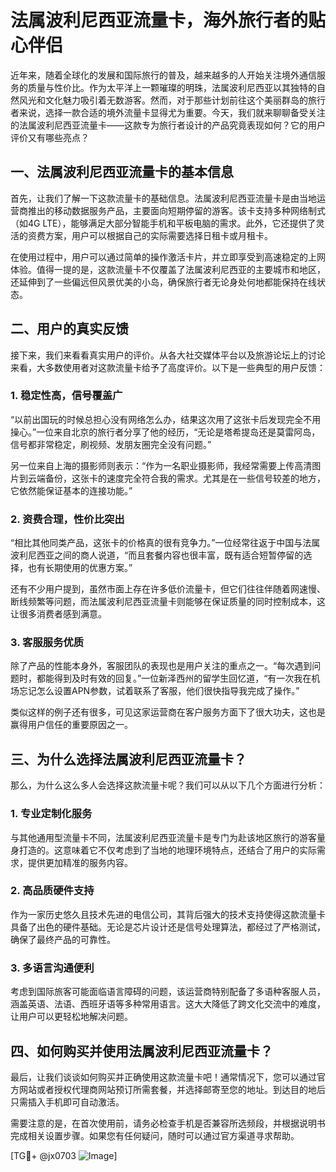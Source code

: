 # 法属波利尼西亚流量卡，海外旅行者的贴心伴侣

近年来，随着全球化的发展和国际旅行的普及，越来越多的人开始关注境外通信服务的质量与性价比。作为太平洋上一颗璀璨的明珠，法属波利尼西亚以其独特的自然风光和文化魅力吸引着无数游客。然而，对于那些计划前往这个美丽群岛的旅行者来说，选择一款合适的境外流量卡显得尤为重要。今天，我们就来聊聊备受关注的法属波利尼西亚流量卡——这款专为旅行者设计的产品究竟表现如何？它的用户评价又有哪些亮点？

## 一、法属波利尼西亚流量卡的基本信息

首先，让我们了解一下这款流量卡的基础信息。法属波利尼西亚流量卡是由当地运营商推出的移动数据服务产品，主要面向短期停留的游客。该卡支持多种网络制式（如4G LTE），能够满足大部分智能手机和平板电脑的需求。此外，它还提供了灵活的资费方案，用户可以根据自己的实际需要选择日租卡或月租卡。

在使用过程中，用户可以通过简单的操作激活卡片，并立即享受到高速稳定的上网体验。值得一提的是，这款流量卡不仅覆盖了法属波利尼西亚的主要城市和地区，还延伸到了一些偏远但风景优美的小岛，确保旅行者无论身处何地都能保持在线状态。

## 二、用户的真实反馈

接下来，我们来看看真实用户的评价。从各大社交媒体平台以及旅游论坛上的讨论来看，大多数使用者对这款流量卡给予了高度评价。以下是一些典型的用户反馈：

### 1. 稳定性高，信号覆盖广

“以前出国玩的时候总担心没有网络怎么办，结果这次用了这张卡后发现完全不用操心。”一位来自北京的旅行者分享了他的经历，“无论是塔希提岛还是莫雷阿岛，信号都非常稳定，刷视频、发朋友圈完全没有问题。”

另一位来自上海的摄影师则表示：“作为一名职业摄影师，我经常需要上传高清图片到云端备份，这张卡的速度完全符合我的需求。尤其是在一些信号较差的地方，它依然能保证基本的连接功能。”

### 2. 资费合理，性价比突出

“相比其他同类产品，这张卡的价格真的很有竞争力。”一位经常往返于中国与法属波利尼西亚之间的商人说道，“而且套餐内容也很丰富，既有适合短暂停留的选择，也有长期使用的优惠方案。”

还有不少用户提到，虽然市面上存在许多低价流量卡，但它们往往伴随着网速慢、断线频繁等问题，而法属波利尼西亚流量卡则能够在保证质量的同时控制成本，这让很多消费者感到满意。

### 3. 客服服务优质

除了产品的性能本身外，客服团队的表现也是用户关注的重点之一。“每次遇到问题时，都能得到及时有效的回复。”一位新泽西州的留学生回忆道，“有一次我在机场忘记怎么设置APN参数，试着联系了客服，他们很快指导我完成了操作。”

类似这样的例子还有很多，可见这家运营商在客户服务方面下了很大功夫，这也是赢得用户信任的重要原因之一。

## 三、为什么选择法属波利尼西亚流量卡？

那么，为什么这么多人会选择这款流量卡呢？我们可以从以下几个方面进行分析：

### 1. 专业定制化服务

与其他通用型流量卡不同，法属波利尼西亚流量卡是专门为赴该地区旅行的游客量身打造的。这意味着它不仅考虑到了当地的地理环境特点，还结合了用户的实际需求，提供更加精准的服务内容。

### 2. 高品质硬件支持

作为一家历史悠久且技术先进的电信公司，其背后强大的技术支持使得这款流量卡具备了出色的硬件基础。无论是芯片设计还是信号处理算法，都经过了严格测试，确保了最终产品的可靠性。

### 3. 多语言沟通便利

考虑到国际旅客可能面临语言障碍的问题，该运营商特别配备了多语种客服人员，涵盖英语、法语、西班牙语等多种常用语言。这大大降低了跨文化交流中的难度，让用户可以更轻松地解决问题。

## 四、如何购买并使用法属波利尼西亚流量卡？

最后，让我们谈谈如何购买并正确使用这款流量卡吧！通常情况下，您可以通过官方网站或者授权代理商网站预订所需套餐，并选择邮寄至您的地址。到达目的地后只需插入手机即可自动激活。

需要注意的是，在首次使用前，请务必检查手机是否兼容所选频段，并根据说明书完成相关设置步骤。如果您有任何疑问，随时可以通过官方渠道寻求帮助。

[TG💪+ @jx0703 ![Image](https://github.com/user-attachments/assets/dbca1d08-cadb-493c-b0ec-ad6f7a83f270)]